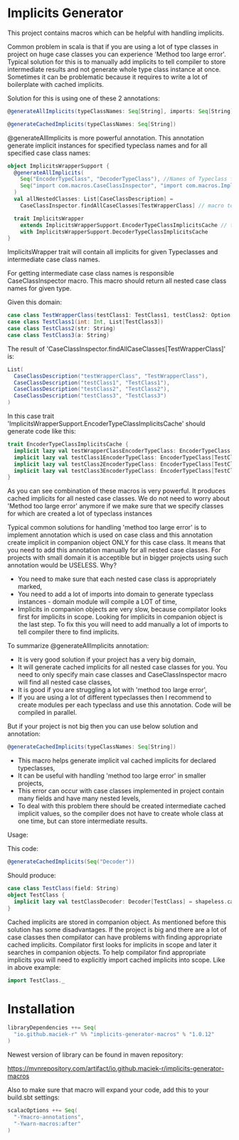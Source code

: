 # Implicits Generator

This project contains macros which can be helpful with handling implicits.

Common problem in scala is that if you are using a lot of type classes in project on huge case classes you can experience 'Method too large error'.
Typical solution for this is to manually add implicits to tell compiler to store intermediate results and not generate whole type class instance at once.
Sometimes it can be problematic because it requires to write a lot of boilerplate with cached implicits.

Solution for this is using one of these 2 annotations:

```scala
@generateAllImplicits(typeClassNames: Seq[String], imports: Seq[String])

@generateCachedImplicits(typeClassNames: Seq[String])
```
@generateAllImplicits is more powerful annotation. This annotation generate implicit instances for specified typeclass names and for all specified case class names:

```scala
object ImplicitsWrapperSupport {
  @generateAllImplicits(
    Seq("EncoderTypeClass", "DecoderTypeClass"), //Names of Typeclass for which implicits should be generated
    Seq("import com.macros.CaseClassInspector", "import com.macros.ImplicitsGeneratorDomainTest._") // Additional imports required for macro to find domain classes
  )
  val allNestedClasses: List[CaseClassDescription] =
    CaseClassInspector.findAllCaseClasses[TestWrapperClass] // macro to get all nested case class names

  trait ImplicitsWrapper
    extends ImplicitsWrapperSupport.EncoderTypeClassImplicitsCache // these 2 traits were generated by @generateAllImplicits annotation
    with ImplicitsWrapperSupport.DecoderTypeClassImplicitsCache
}
```
ImplicitsWrapper trait will contain all implicits for given Typeclasses and intermediate case class names.

For getting intermediate case class names is responsible CaseClassInspector macro.
This macro should return all nested case class names for given type.

Given this domain:

```scala
case class TestWrapperClass(testClass1: TestClass1, testClass2: Option[TestClass2])
case class TestClass1(int: Int, List[TestClass3])
case class TestClass2(str: String)
case class TestClass3(a: String)
```

The result of 'CaseClassInspector.findAllCaseClasses[TestWrapperClass]' is:

```scala
List(
  CaseClassDescription("testWrapperClass", "TestWrapperClass"),
  CaseClassDescription("testClass1", "TestClass1"),
  CaseClassDescription("testClass2", "TestClass2"),
  CaseClassDescription("testClass3", "TestClass3")
)
```
In this case trait 'ImplicitsWrapperSupport.EncoderTypeClassImplicitsCache' should generate code like this:
```scala
trait EncoderTypeClassImplicitsCache {
  implicit lazy val testWrapperClassEncoderTypeClass: EncoderTypeClass[TestWrapperClass] = shapeless.cachedImplicit
  implicit lazy val testClass1EncoderTypeClass: EncoderTypeClass[TestClass1] = shapeless.cachedImplicit
  implicit lazy val testClass2EncoderTypeClass: EncoderTypeClass[TestClass2] = shapeless.cachedImplicit
  implicit lazy val testClass3EncoderTypeClass: EncoderTypeClass[TestClass3] = shapeless.cachedImplicit
}
```
As you can see combination of these macros is very powerful. It produces cached implicits for all nested case classes.
We do not need to worry about 'Method too large error' anymore if we make sure that we specify classes for which are created a lot of typeclass instances

Typical common solutions for handling 'method too large error' is to implement annotation which is used on case class and this annotation create implicit in companion object ONLY for this case class. It means that you need to add this annotation manually for all nested case classes.
For projects with small domain it is acceptible but in bigger projects using such annotation would be USELESS. Why?

* You need to make sure that each nested case class is appropriately marked,
* You need to add a lot of imports into domain to generate typeclass instances - domain module will compile a LOT of time,
* Implicits in companion objects are very slow, because compilator looks first for implicits in scope. Looking for implicits in companion object is the last step. To fix this you will need to add manually a lot of imports to tell compiler there to find implicits.

To summarize @generateAllImplicits annotation:

* It is very good solution if your project has a very big domain,
* It will generate cached implicits for all nested case classes for you. You need to only specify main case classes and CaseClassInspector macro will find all nested case classes,
* It is good if you are struggling a lot with 'method too large error',
* If you are using a lot of different typeclasses then I recommend to create modules per each typeclass and use this annotation. Code will be compiled in parallel.

But if your project is not big then you can use below solution and annotation:

```scala
@generateCachedImplicits(typeClassNames: Seq[String])
```

* This macro helps generate implicit val cached implicits for declared typeclasses,
* It can be useful with handling 'method too large error' in smaller projects,
* This error can occur with case classes implemented in project contain many fields and have many nested levels,
* To deal with this problem there should be created intermediate cached implicit values, so the compiler does not have to create whole class at one time, but can store intermediate results.

Usage:
 
This code:
```scala
@generateCachedImplicits(Seq("Decoder"))
```
Should produce:

```scala
case class TestClass(field: String)
object TestClass {
  implicit lazy val testClassDecoder: Decoder[TestClass] = shapeless.cachedImplicit
}
```
Cached implicits are stored in companion object.
As mentioned before this solution has some disadvantages. 
If the project is big and there are a lot of case classes then compilator can have problems with finding appropriate cached implicits.
Compilator first looks for implicits in scope and later it searches in companion objects.
To help compilator find appropriate implicits you will need to explicitly import cached implicits into scope.
Like in above example:

```scala
import TestClass._
```

# Installation
```scala
libraryDependencies ++= Seq(
  "io.github.maciek-r" %% "implicits-generator-macros" % "1.0.12"
)
```

Newest version of library can be found in maven repository:

https://mvnrepository.com/artifact/io.github.maciek-r/implicits-generator-macros

Also to make sure that macro will expand your code, add this to your build.sbt settings:

```scala
scalacOptions ++= Seq(
  "-Ymacro-annotations",
  "-Ywarn-macros:after"
)
```